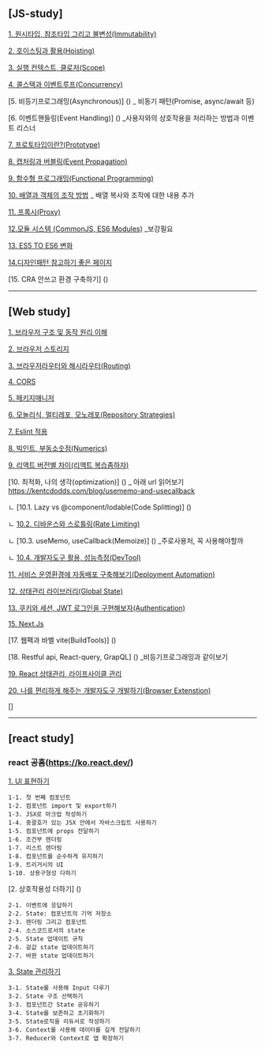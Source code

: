 ## [JS-study]

[1. 원시타입, 참조타입 그리고 불변성(Immutability)](./JS/Immutability.md)

[2. 호이스팅과 활용(Hoisting)](./JS/Hoisting.md)

[3. 실행 컨텍스트, 클로저(Scope)](./JS/Scope.md)

[4. 콜스택과 이벤트루프(Concurrency)](./JS/Concurrency.md)

[5. 비등기프로그래밍(Asynchronous)] () _ 비동기 패턴(Promise, async/await 등)

[6. 이벤트핸들링(Event Handling)] () _사용자와의 상호작용을 처리하는 방법과 이벤트 리스너

[7. 프로토타입이란?(Prototype)](./JS/Prototype.md)

[8. 캡처링과 버블링(Event Propagation)](./JS/EventPropagation.md)

[9. 함수형 프로그래밍(Functional Programming)](./JS/FP.md)

[10. 배열과 객체의 조작 방법](./JS/ArrayManipulate.md) _ 배열 복사와 조작에 대한 내용 추가

[11. 프록시(Proxy)](./JS/Proxy.md)

[12.모듈 시스템 (CommonJS, ES6 Modules)](./JS/ModuleSystem.md) _보강필요

[13. ES5 TO ES6 변화](./JS/ES5_TO_ES6.md)

[14.디자인패턴 참고하기 좋은 페이지](https://patterns-dev-kr.github.io/) 

[15. CRA 안쓰고 환경 구축하기] ()

---

## [Web study]
[1. 브라우저 구조 및 동작 원리 이해](./Web/Browser_Architecture_and_Functionality_Understanding.md)

[2. 브라우저 스토리지](./Web/BrowserStorage.md)

[3. 브라우저라우터와 해시라우터(Routing)](./Web/Routing.md)

[4. CORS](./Web/CORS.md.md)

[5. 패키지매니저](./Web/Package_Manager.md)

[6. 모놀리식, 멀티레포, 모노레포(Repository Strategies)](./Web/RepositoryStrategies.md)

[7. Eslint 적용](./Web/Eslint.md)

[8. 빅인트, 부동소숫점(Numerics)](./Web/Numerics.md)

[9. 리액트 버전별 차이(리액트 복습좀하자)](./Web/ReactVersion.md)

[10. 최적화, 나의 생각(optimization)] () _ 아래 url 읽어보기  
https://kentcdodds.com/blog/usememo-and-usecallback

ㄴ [10.1. Lazy vs @component/lodable(Code Splitting)] ()

ㄴ [10.2. 디바운스와 스로틀링(Rate Limiting)](./Web/RateLimiting.md)

ㄴ [10.3. useMemo, useCallback(Memoize)] () _주로사용처, 꼭 사용해야할까

ㄴ [10.4. 개발자도구 활용, 성능측정(DevTool)](./Web/DevTool.md)

[11. 서비스 운영환경에 자동배포 구축해보기(Deployment Automation)](./Web/DeploymentAutomation.md)

[12. 상태관리 라이브러리(Global State)](./Web/GlobalStateManagement.md)

[13. 쿠키와 세션, JWT 로그인을 구현해보자(Authentication)](./Web/Authentication.md)

[15. Next.Js](./Web/NextJS.md)

[17. 웹팩과 바벨 vite(BuildTools)] ()

[18. Restful api, React-query, GrapQL] () _비등기프로그래밍과 같이보기

[19. React 상태관리, 라이프사이클 관리](./Web/React_State_LifeCycle)

[20. 나를 편리하게 해주는 개발자도구 개발하기(Browser Extenstion)](./Web/BrowserExtenstion.md)

[]

---

## [react study]
### react 공홈(https://ko.react.dev/)

[1. UI 표현하기](./React/UIExpression.md)
~~~
1-1. 첫 번째 컴포넌트
1-2. 컴포넌트 import 및 export하기
1-3. JSX로 마크업 작성하기
1-4. 중괄호가 있는 JSX 안에서 자바스크립트 사용하기 
1-5. 컴포넌트에 props 전달하기
1-6. 조건부 렌더링
1-7. 리스트 렌더링
1-8. 컴포넌트를 순수하게 유지하기
1-9. 트리거시의 UI
1-10. 상용구형성 다하기
~~~

[2. 상호작용성 더하기] ()
~~~
2-1. 이벤트에 응답하기
2-2. State: 컴포넌트의 기억 저장소
2-3. 렌더링 그리고 컴포넌트
2-4. 소스코드로서의 state
2-5. State 업데이트 규칙
2-6. 겉값 state 업데이트하기
2-7. 바뀐 state 업데이트하기
~~~

[3. State 관리하기](./React/StateManagement.md)
~~~
3-1. State를 사용해 Input 다루기
3-2. State 구조 선택하기
3-3. 컴포넌트간 State 공유하기
3-4. State를 보존하고 초기화하기
3-5. State로직을 리듀서로 작성하기
3-6. Context를 사용해 데이터를 깊게 전달하기
3-7. Reducer와 Context로 앱 확장하기
~~~



